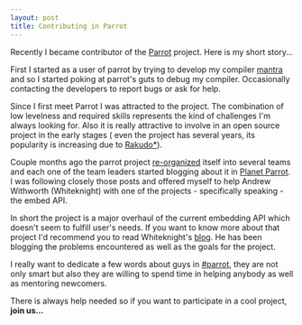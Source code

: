 ```yaml
---
layout: post
title: Contributing in Parrot
---
```


Recently I became contributor of the [Parrot][1] project. Here is my short story...

First I started as a user of parrot by trying to develop my compiler [mantra][2] and so I started poking at parrot's guts to debug my compiler. Occasionally contacting the developers to report bugs or ask for help.

Since I first meet Parrot I was attracted to the project. The  combination of low levelness and required skills represents the kind of challenges I'm always looking for. Also it is really attractive to involve in an open source project in the early stages ( even the project  has several years, its popularity is increasing due to [Rakudo*][3]).

Couple months ago the parrot project [re-organized][4] itself into several teams and each one of the team leaders started blogging about it in [Planet Parrot][5]. I was following closely those posts and offered myself to help Andrew Withworth (Whiteknight) with one of the projects - specifically speaking - the embed API.

In short the project is a major overhaul of the current embedding API which doesn't seem to fulfill user's needs. If you want to know more about that project I'd recommend you to read Whiteknight's [blog][6]. He has been blogging the problems encountered as well as the goals for the project.

I really want to dedicate a few words about guys in [#parrot][7], they are not only smart but also they are willing to spend time in helping anybody as well as mentoring newcomers.

There is always help needed so if you want to participate in a cool project, <b>join us...

[1]: http://www.parrot.org/ "Parrot"
[2]: https://github.com/bluescreen10/mantra "Mantra"
[3]: http://rakudo.org/ "Rakudo"
[4]: http://trac.parrot.org/parrot/wiki/ParrotTeams "Parrot Teams"
[5]: http://planet.parrotcode.org "Planet Parrot"
[6]: http://whiteknight.github.com/ "Whiteknight's Blog"
[7]: http://parrot.org/dev "Parrot's Devs"